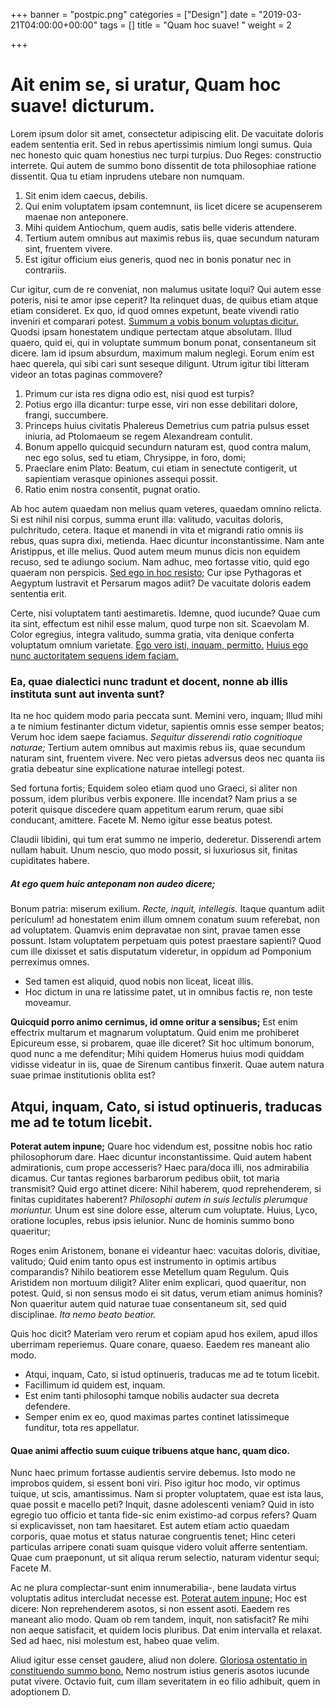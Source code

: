 +++
banner = "postpic.png"
categories = ["Design"]
date = "2019-03-21T04:00:00+00:00"
tags = []
title = "Quam hoc suave! "
weight = 2

+++
# Ait enim se, si uratur, Quam hoc suave! dicturum.

Lorem ipsum dolor sit amet, consectetur adipiscing elit. De vacuitate doloris eadem sententia erit. Sed in rebus apertissimis nimium longi sumus. Quia nec honesto quic quam honestius nec turpi turpius. Duo Reges: constructio interrete. Qui autem de summo bono dissentit de tota philosophiae ratione dissentit. Qua tu etiam inprudens utebare non numquam.

1. Sit enim idem caecus, debilis.
2. Qui enim voluptatem ipsam contemnunt, iis licet dicere se acupenserem maenae non anteponere.
3. Mihi quidem Antiochum, quem audis, satis belle videris attendere.
4. Tertium autem omnibus aut maximis rebus iis, quae secundum naturam sint, fruentem vivere.
5. Est igitur officium eius generis, quod nec in bonis ponatur nec in contrariis.

Cur igitur, cum de re conveniat, non malumus usitate loqui? Qui autem esse poteris, nisi te amor ipse ceperit? Ita relinquet duas, de quibus etiam atque etiam consideret. Ex quo, id quod omnes expetunt, beate vivendi ratio inveniri et comparari potest. [Summum a vobis bonum voluptas dicitur.](http://loripsum.net/) Quodsi ipsam honestatem undique pertectam atque absolutam. Illud quaero, quid ei, qui in voluptate summum bonum ponat, consentaneum sit dicere. Iam id ipsum absurdum, maximum malum neglegi. Eorum enim est haec querela, qui sibi cari sunt seseque diligunt. Utrum igitur tibi litteram videor an totas paginas commovere?

1. Primum cur ista res digna odio est, nisi quod est turpis?
2. Potius ergo illa dicantur: turpe esse, viri non esse debilitari dolore, frangi, succumbere.
3. Princeps huius civitatis Phalereus Demetrius cum patria pulsus esset iniuria, ad Ptolomaeum se regem Alexandream contulit.
4. Bonum appello quicquid secundurn naturam est, quod contra malum, nec ego solus, sed tu etiam, Chrysippe, in foro, domi;
5. Praeclare enim Plato: Beatum, cui etiam in senectute contigerit, ut sapientiam verasque opiniones assequi possit.
6. Ratio enim nostra consentit, pugnat oratio.

Ab hoc autem quaedam non melius quam veteres, quaedam omnino relicta. Si est nihil nisi corpus, summa erunt illa: valitudo, vacuitas doloris, pulchritudo, cetera. Itaque et manendi in vita et migrandi ratio omnis iis rebus, quas supra dixi, metienda. Haec dicuntur inconstantissime. Nam ante Aristippus, et ille melius. Quod autem meum munus dicis non equidem recuso, sed te adiungo socium. Nam adhuc, meo fortasse vitio, quid ego quaeram non perspicis. [Sed ego in hoc resisto;](http://loripsum.net/) Cur ipse Pythagoras et Aegyptum lustravit et Persarum magos adiit? De vacuitate doloris eadem sententia erit.

Certe, nisi voluptatem tanti aestimaretis. Idemne, quod iucunde? Quae cum ita sint, effectum est nihil esse malum, quod turpe non sit. Scaevolam M. Color egregius, integra valitudo, summa gratia, vita denique conferta voluptatum omnium varietate. [Ego vero isti, inquam, permitto.](http://loripsum.net/) [Huius ego nunc auctoritatem sequens idem faciam.](http://loripsum.net/)

### Ea, quae dialectici nunc tradunt et docent, nonne ab illis instituta sunt aut inventa sunt?

Ita ne hoc quidem modo paria peccata sunt. Memini vero, inquam; Illud mihi a te nimium festinanter dictum videtur, sapientis omnis esse semper beatos; Verum hoc idem saepe faciamus. _Sequitur disserendi ratio cognitioque naturae;_ Tertium autem omnibus aut maximis rebus iis, quae secundum naturam sint, fruentem vivere. Nec vero pietas adversus deos nec quanta iis gratia debeatur sine explicatione naturae intellegi potest.

Sed fortuna fortis; Equidem soleo etiam quod uno Graeci, si aliter non possum, idem pluribus verbis exponere. Ille incendat? Nam prius a se poterit quisque discedere quam appetitum earum rerum, quae sibi conducant, amittere. Facete M. Nemo igitur esse beatus potest.

Claudii libidini, qui tum erat summo ne imperio, dederetur. Disserendi artem nullam habuit. Unum nescio, quo modo possit, si luxuriosus sit, finitas cupiditates habere.

##### At ego quem huic anteponam non audeo dicere;

Bonum patria: miserum exilium. _Recte, inquit, intellegis._ Itaque quantum adiit periculum! ad honestatem enim illum omnem conatum suum referebat, non ad voluptatem. Quamvis enim depravatae non sint, pravae tamen esse possunt. Istam voluptatem perpetuam quis potest praestare sapienti? Quod cum ille dixisset et satis disputatum videretur, in oppidum ad Pomponium perreximus omnes.

* Sed tamen est aliquid, quod nobis non liceat, liceat illis.
* Hoc dictum in una re latissime patet, ut in omnibus factis re, non teste moveamur.

**Quicquid porro animo cernimus, id omne oritur a sensibus;** Est enim effectrix multarum et magnarum voluptatum. Quid enim me prohiberet Epicureum esse, si probarem, quae ille diceret? Sit hoc ultimum bonorum, quod nunc a me defenditur; Mihi quidem Homerus huius modi quiddam vidisse videatur in iis, quae de Sirenum cantibus finxerit. Quae autem natura suae primae institutionis oblita est?

## Atqui, inquam, Cato, si istud optinueris, traducas me ad te totum licebit.

**Poterat autem inpune;** Quare hoc videndum est, possitne nobis hoc ratio philosophorum dare. Haec dicuntur inconstantissime. Quid autem habent admirationis, cum prope accesseris? Haec para/doca illi, nos admirabilia dicamus. Cur tantas regiones barbarorum pedibus obiit, tot maria transmisit? Quid ergo attinet dicere: Nihil haberem, quod reprehenderem, si finitas cupiditates haberent? _Philosophi autem in suis lectulis plerumque moriuntur._ Unum est sine dolore esse, alterum cum voluptate. Huius, Lyco, oratione locuples, rebus ipsis ielunior. Nunc de hominis summo bono quaeritur;

Roges enim Aristonem, bonane ei videantur haec: vacuitas doloris, divitiae, valitudo; Quid enim tanto opus est instrumento in optimis artibus comparandis? Nihilo beatiorem esse Metellum quam Regulum. Quis Aristidem non mortuum diligit? Aliter enim explicari, quod quaeritur, non potest. Quid, si non sensus modo ei sit datus, verum etiam animus hominis? Non quaeritur autem quid naturae tuae consentaneum sit, sed quid disciplinae. _Ita nemo beato beatior._

Quis hoc dicit? Materiam vero rerum et copiam apud hos exilem, apud illos uberrimam reperiemus. Quare conare, quaeso. Eaedem res maneant alio modo.

* Atqui, inquam, Cato, si istud optinueris, traducas me ad te totum licebit.
* Facillimum id quidem est, inquam.
* Est enim tanti philosophi tamque nobilis audacter sua decreta defendere.
* Semper enim ex eo, quod maximas partes continet latissimeque funditur, tota res appellatur.

#### Quae animi affectio suum cuique tribuens atque hanc, quam dico.

Nunc haec primum fortasse audientis servire debemus. Isto modo ne improbos quidem, si essent boni viri. Piso igitur hoc modo, vir optimus tuique, ut scis, amantissimus. Nam si propter voluptatem, quae est ista laus, quae possit e macello peti? Inquit, dasne adolescenti veniam? Quid in isto egregio tuo officio et tanta fide-sic enim existimo-ad corpus refers? Quam si explicavisset, non tam haesitaret. Est autem etiam actio quaedam corporis, quae motus et status naturae congruentis tenet; Hinc ceteri particulas arripere conati suam quisque videro voluit afferre sententiam. Quae cum praeponunt, ut sit aliqua rerum selectio, naturam videntur sequi; Facete M.

Ac ne plura complectar-sunt enim innumerabilia-, bene laudata virtus voluptatis aditus intercludat necesse est. [Poterat autem inpune;](http://loripsum.net/) Hoc est dicere: Non reprehenderem asotos, si non essent asoti. Eaedem res maneant alio modo. Quam ob rem tandem, inquit, non satisfacit? Re mihi non aeque satisfacit, et quidem locis pluribus. Dat enim intervalla et relaxat. Sed ad haec, nisi molestum est, habeo quae velim.

Aliud igitur esse censet gaudere, aliud non dolere. [Gloriosa ostentatio in constituendo summo bono.](http://loripsum.net/) Nemo nostrum istius generis asotos iucunde putat vivere. Octavio fuit, cum illam severitatem in eo filio adhibuit, quem in adoptionem D.